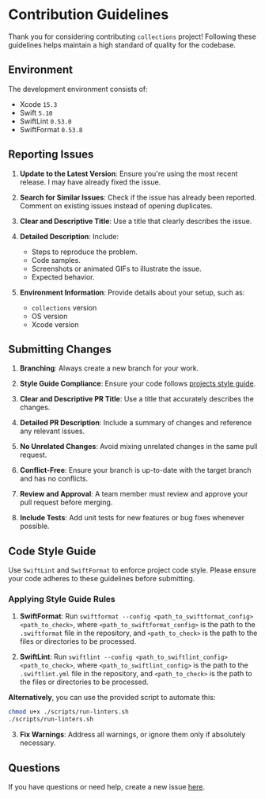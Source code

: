# Contribution Guidelines

Thank you for considering contributing `collections` project! Following these guidelines helps maintain a high standard of quality for the codebase.

## Environment

The development environment consists of:
- Xcode `15.3`
- Swift `5.10`
- SwiftLint `0.53.0`
- SwiftFormat `0.53.8`

## Reporting Issues

1. **Update to the Latest Version**: Ensure you're using the most recent release. I may have already fixed the issue.
   
2. **Search for Similar Issues**: Check if the issue has already been reported. Comment on existing issues instead of opening duplicates.
   
3. **Clear and Descriptive Title**: Use a title that clearly describes the issue.
   
4. **Detailed Description**: Include:
   - Steps to reproduce the problem.
   - Code samples.
   - Screenshots or animated GIFs to illustrate the issue.
   - Expected behavior.

5. **Environment Information**: Provide details about your setup, such as:
   - `collections` version
   - OS version
   - Xcode version

## Submitting Changes

1. **Branching**: Always create a new branch for your work.
   
2. **Style Guide Compliance**: Ensure your code follows [projects style guide](https://github.com/auhustsinovich/collections/blob/add-contributeDocumentation/CONTRIBUTING.md#code-style-guide).

3. **Clear and Descriptive PR Title**: Use a title that accurately describes the changes.
   
4. **Detailed PR Description**: Include a summary of changes and reference any relevant issues.
   
5. **No Unrelated Changes**: Avoid mixing unrelated changes in the same pull request.
   
6. **Conflict-Free**: Ensure your branch is up-to-date with the target branch and has no conflicts.
   
7. **Review and Approval**: A team member must review and approve your pull request before merging.
   
8. **Include Tests**: Add unit tests for new features or bug fixes whenever possible.

## Code Style Guide

Use `SwiftLint` and `SwiftFormat` to enforce project code style. Please ensure your code adheres to these guidelines before submitting.

### Applying Style Guide Rules

1. **SwiftFormat**: Run `swiftformat --config <path_to_swiftformat_config> <path_to_check>`, where `<path_to_swiftformat_config>` is the path to the `.swiftformat` file in the repository, and `<path_to_check>` is the path to the files or directories to be processed.
   
2. **SwiftLint**: Run `swiftlint --config <path_to_swiftlint_config> <path_to_check>`, where `<path_to_swiftlint_config>` is the path to the `.swiftlint.yml` file in the repository, and `<path_to_check>` is the path to the files or directories to be processed.

**Alternatively**, you can use the provided script to automate this:
   ```bash
   chmod u+x ./scripts/run-linters.sh
   ./scripts/run-linters.sh
   ```

3. **Fix Warnings**: Address all warnings, or ignore them only if absolutely necessary.

## Questions

If you have questions or need help, create a new issue [here](https://github.com/auhustsinovich/collections/issues/new).
